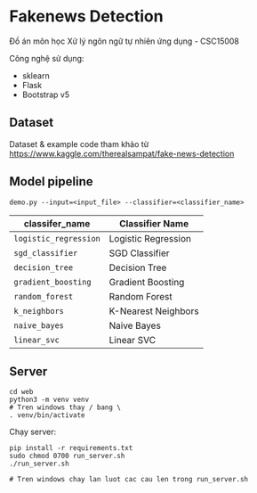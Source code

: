 # Fakenews Detection
Đồ án môn học Xử lý ngôn ngữ tự nhiên ứng dụng - CSC15008

Công nghệ sử dụng:
- sklearn
- Flask
- Bootstrap v5

## Dataset
Dataset & example code tham khảo từ https://www.kaggle.com/therealsampat/fake-news-detection

## Model pipeline
```
demo.py --input=<input_file> --classifier=<classifier_name>
```

|classifer_name|Classifier Name|
|--------------|---------------|
|`logistic_regression`|Logistic Regression|
|`sgd_classifier`|SGD Classifier|
|`decision_tree`|Decision Tree|
|`gradient_boosting`|Gradient Boosting|
|`random_forest`|Random Forest|
|`k_neighbors`|K-Nearest Neighbors|
|`naive_bayes`|Naive Bayes|
|`linear_svc`|Linear SVC|

## Server
```
cd web
python3 -m venv venv
# Tren windows thay / bang \
. venv/bin/activate
```

Chạy server:
```
pip install -r requirements.txt
sudo chmod 0700 run_server.sh
./run_server.sh

# Tren windows chay lan luot cac cau len trong run_server.sh
```
